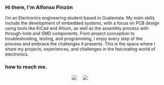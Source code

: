 ### Hi there, I'm Alfonso Pinzón

I’m an Electronics engineering student based in Guatemala.
My main skills include the development of embedded systems, with a focus on PCB design using tools like KiCad and Altium, as well as the assembly process with 
through-hole and SMD components.
From project conception to troubleshooting, testing, and programming, I enjoy every step of the process and embrace the challenges it presents.
This is the space where I share my projects, experiences, and challenges in the fascinating world of electronics.

### how to reach me.

<p align='center'>
  <a href="https://twitter.com/luispf31"><img src="https://img.shields.io/badge/twitter-%231DA1F2.svg?&style=for-the-badge&logo=twitter&logoColor=white" /></a>&nbsp;&nbsp;&nbsp;&nbsp;
  <a href="https://www.linkedin.com/in/alfpinzon"><img src="https://img.shields.io/badge/linkedin-%230077B5.svg?&style=for-the-badge&logo=linkedin&logoColor=white" /></a>&nbsp;&nbsp;&nbsp;&nbsp;
</p>
